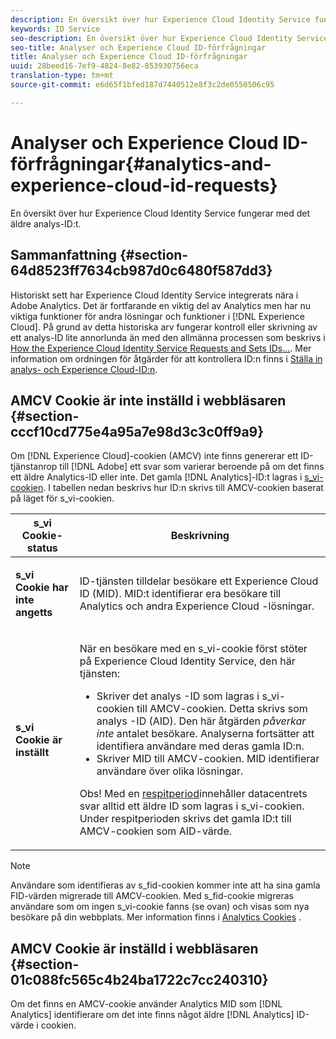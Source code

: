 ```yaml
---
description: En översikt över hur Experience Cloud Identity Service fungerar med det äldre analys-ID:t.
keywords: ID Service
seo-description: En översikt över hur Experience Cloud Identity Service fungerar med det äldre analys-ID:t.
seo-title: Analyser och Experience Cloud ID-förfrågningar
title: Analyser och Experience Cloud ID-förfrågningar
uuid: 28beed16-7ef9-4824-8e82-853930756eca
translation-type: tm+mt
source-git-commit: e6d65f1bfed187d7440512e8f3c2de0550506c95

---
```



# Analyser och Experience Cloud ID-förfrågningar{#analytics-and-experience-cloud-id-requests}

En översikt över hur Experience Cloud Identity Service fungerar med det äldre analys-ID:t.

## Sammanfattning {#section-64d8523ff7634cb987d0c6480f587dd3}

Historiskt sett har Experience Cloud Identity Service integrerats nära i Adobe Analytics. Det är fortfarande en viktig del av Analytics men har nu viktiga funktioner för andra lösningar och funktioner i [!DNL Experience Cloud]. På grund av detta historiska arv fungerar kontroll eller skrivning av ett analys-ID lite annorlunda än med den allmänna processen som beskrivs i [How the Experience Cloud Identity Service Requests and Sets IDs...](../../introduction/id-request.md#concept-2caacebb1d244402816760e9b8bcef6a). Mer information om ordningen för åtgärder för att kontrollera ID:n finns i [Ställa in analys- och Experience Cloud-ID:n](../../reference/analytics-reference/analytics-ids.md#concept-f381dd18ee184c6c8e48286937a161d6).

## AMCV Cookie är inte inställd i webbläsaren {#section-cccf10cd775e4a95a7e98d3c3c0ff9a9}

Om [!DNL Experience Cloud]-cookien (AMCV) inte finns genererar ett ID-tjänstanrop till [!DNL Adobe] ett svar som varierar beroende på om det finns ett äldre Analytics-ID eller inte. Det gamla [!DNL Analytics]-ID:t lagras i [s_vi-cookien](https://marketing.adobe.com/resources/help/en_US/whitepapers/cookies/?f=cookies_analytics.html). I tabellen nedan beskrivs hur ID:n skrivs till AMCV-cookien baserat på läget för s_vi-cookien.

<table id="table_DC85FECE26DD424E841BA1059AF1E57F"> 
 <thead> 
  <tr> 
   <th colname="col1" class="entry"> s_vi Cookie-status </th> 
   <th colname="col2" class="entry"> Beskrivning </th> 
  </tr> 
 </thead>
 <tbody> 
  <tr> 
   <td colname="col1"> <p> <b> s_vi Cookie har inte angetts</b> </p> </td> 
   <td colname="col2"> <p>ID-tjänsten tilldelar besökare ett <span class="keyword"> Experience Cloud</span> ID (MID). MID:t identifierar era besökare till <span class="keyword"> Analytics</span> och andra <span class="keyword"> Experience Cloud</span> -lösningar. </p> </td> 
  </tr> 
  <tr> 
   <td colname="col1"> <p> <b>s_vi Cookie är inställt</b> </p> </td> 
   <td colname="col2"> <p>När en besökare med en s_vi-cookie först stöter på Experience Cloud Identity Service, den här tjänsten: </p> 
    <ul id="ul_BE584810280D4874AF802A9247011787"> 
     <li id="li_AA395B09A3174AF78F3EC10053E2E4F5">Skriver det <span class="keyword"> analys</span> -ID som lagras i s_vi-cookien till AMCV-cookien. Detta skrivs som <span class="keyword"> analys</span> -ID (AID). Den här åtgärden <i>påverkar inte</i> antalet besökare. <span class="keyword"> Analyserna</span> fortsätter att identifiera användare med deras gamla ID:n. </li> 
     <li id="li_8735DE21FEA542BA8024109B8FE1E2ED">Skriver MID till AMCV-cookien. MID identifierar användare över olika lösningar. </li> 
    </ul> <p> <p>Obs! Med en <a href="../../reference/analytics-reference/grace-period.md" format="dita" scope="local"> respitperiod</a>innehåller datacentrets svar alltid ett äldre ID som lagras i s_vi-cookien. Under respitperioden skrivs det gamla ID:t till AMCV-cookien som AID-värde. </p> </p> </td> 
  </tr> 
 </tbody> 
</table>

>[!NOTE]
>
>Användare som identifieras av s_fid-cookien kommer inte att ha sina gamla FID-värden migrerade till AMCV-cookien. Med s_fid-cookie migreras användare som om ingen s_vi-cookie fanns (se ovan) och visas som nya besökare på din webbplats. Mer information finns i [Analytics Cookies](https://marketing.adobe.com/resources/help/en_US/whitepapers/cookies/?f=cookies_analytics.html) .

## AMCV Cookie är inställd i webbläsaren {#section-01c088fc565c4b24ba1722c7cc240310}

Om det finns en AMCV-cookie använder Analytics MID som [!DNL Analytics] identifierare om det inte finns något äldre [!DNL Analytics] ID-värde i cookien.
